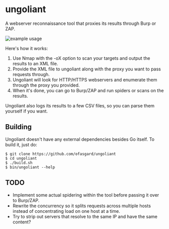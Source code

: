 # ungoliant

A webserver reconnaissance tool that proxies its results through Burp or ZAP.

![example usage](https://user-images.githubusercontent.com/19550999/75923495-1bd2f100-5e5d-11ea-973e-82a628f6971e.png)

Here's how it works:

1. Use Nmap with the -oX option to scan your targets and output the results to an XML file.
2. Provide the XML file to ungoliant along with the proxy you want to pass requests through.
3. Ungoliant will look for HTTP/HTTPS webservers and enumerate them through the proxy you provided.
4. When it's done, you can go to Burp/ZAP and run spiders or scans on the results.

Ungoliant also logs its results to a few CSV files, so you can parse them yourself if you want.

## Building

Ungoliant doesn't have any external dependencies besides Go itself. To build it, just do:

```shell
$ git clone https://github.com/ofasgard/ungoliant
$ cd ungoliant
$ ./build.sh
$ bin/ungoliant --help
```

## TODO

- Implement some actual spidering within the tool before passing it over to Burp/ZAP.
- Rewrite the concurrency so it splits requests across multiple hosts instead of concentrating load on one host at a time.
- Try to strip out servers that resolve to the same IP and have the same content?
